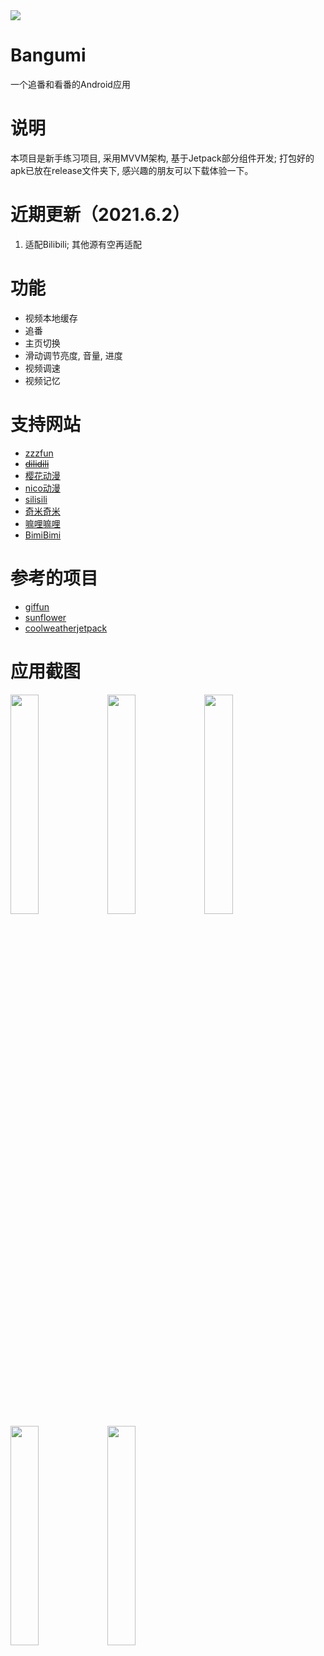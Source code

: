 <img src="./Screenshots/icon.png">

# Bangumi

一个追番和看番的Android应用

# 说明

本项目是新手练习项目, 采用MVVM架构, 基于Jetpack部分组件开发;
打包好的apk已放在release文件夹下, 感兴趣的朋友可以下载体验一下。

# 近期更新（2021.6.2）

1. 适配Bilibili; 其他源有空再适配

# 功能

- 视频本地缓存
- 追番
- 主页切换
- 滑动调节亮度, 音量, 进度
- 视频调速
- 视频记忆

# 支持网站

- [zzzfun](http://www.zzzfun.com/)
- [~~dilidili~~](<http://www.dilidili.name/>)
- [樱花动漫](http://www.imomoe.io/)
- [nico动漫](http://www.nicotv.me/dongman)
- [silisili](http://www.silisili.me/)
- [奇米奇米](http://www.qimiqimi.co/)
- [嘛哩嘛哩](http://www.malimali.com/)
- [BimiBimi](http://www.bimibimi.tv/)

# 参考的项目

- [giffun](https://github.com/guolindev/giffun)
- [sunflower](https://github.com/android/sunflower)
- [coolweatherjetpack](https://github.com/guolindev/coolweatherjetpack)

# 应用截图

<img src="./Screenshots/demo1.jpeg" width="30%" />
<img src="./Screenshots/demo2.jpeg" width="30%" />
<img src="./Screenshots/demo3.jpeg" width="30%" />
<img src="./Screenshots/demo4.jpeg" width="30%" />
<img src="./Screenshots/demo5.jpeg" width="30%" />

